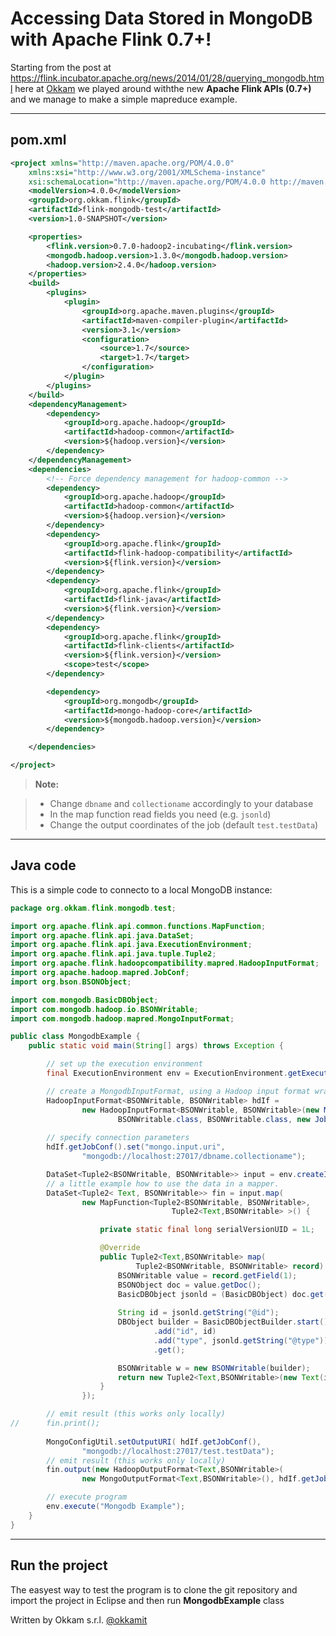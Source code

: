 Accessing Data Stored in MongoDB  with Apache Flink 0.7+!
===================

Starting from the post at https://flink.incubator.apache.org/news/2014/01/28/querying_mongodb.html here at [Okkam](http://www.okkam.it) we played around withthe new **Apache Flink APIs (0.7+)** and we manage to make a simple mapreduce example.

----------

pom.xml
-------------
```xml
<project xmlns="http://maven.apache.org/POM/4.0.0"
    xmlns:xsi="http://www.w3.org/2001/XMLSchema-instance"
	xsi:schemaLocation="http://maven.apache.org/POM/4.0.0 http://maven.apache.org/xsd/maven-4.0.0.xsd">
	<modelVersion>4.0.0</modelVersion>
	<groupId>org.okkam.flink</groupId>
	<artifactId>flink-mongodb-test</artifactId>
	<version>1.0-SNAPSHOT</version>

	<properties>
		<flink.version>0.7.0-hadoop2-incubating</flink.version>
		<mongodb.hadoop.version>1.3.0</mongodb.hadoop.version>
		<hadoop.version>2.4.0</hadoop.version>
	</properties>
	<build>
		<plugins>
			<plugin>
				<groupId>org.apache.maven.plugins</groupId>
				<artifactId>maven-compiler-plugin</artifactId>
				<version>3.1</version>
				<configuration>
					<source>1.7</source>
					<target>1.7</target>
				</configuration>
			</plugin>
		</plugins>
	</build>
	<dependencyManagement>
		<dependency>
			<groupId>org.apache.hadoop</groupId>
			<artifactId>hadoop-common</artifactId>
			<version>${hadoop.version}</version>
		</dependency>
	</dependencyManagement>
	<dependencies>
		<!-- Force dependency management for hadoop-common -->
		<dependency>
			<groupId>org.apache.hadoop</groupId>
			<artifactId>hadoop-common</artifactId>
			<version>${hadoop.version}</version>
		</dependency>
		<dependency>
			<groupId>org.apache.flink</groupId>
			<artifactId>flink-hadoop-compatibility</artifactId>
			<version>${flink.version}</version>
		</dependency>
		<dependency>
			<groupId>org.apache.flink</groupId>
			<artifactId>flink-java</artifactId>
			<version>${flink.version}</version>
		</dependency>
		<dependency>
			<groupId>org.apache.flink</groupId>
			<artifactId>flink-clients</artifactId>
			<version>${flink.version}</version>
			<scope>test</scope>
		</dependency>

		<dependency>
			<groupId>org.mongodb</groupId>
			<artifactId>mongo-hadoop-core</artifactId>
			<version>${mongodb.hadoop.version}</version>
		</dependency>

	</dependencies>

</project>
```
> **Note:**

> - Change ``dbname`` and ``collectioname`` accordingly to your database
> - In the map function read fields you need (e.g. ``jsonld``)
> - Change the output coordinates of the job (default ``test.testData``)


----------


Java code
-------------------

This is a simple code to connecto to a local MongoDB instance:

```java
package org.okkam.flink.mongodb.test;

import org.apache.flink.api.common.functions.MapFunction;
import org.apache.flink.api.java.DataSet;
import org.apache.flink.api.java.ExecutionEnvironment;
import org.apache.flink.api.java.tuple.Tuple2;
import org.apache.flink.hadoopcompatibility.mapred.HadoopInputFormat;
import org.apache.hadoop.mapred.JobConf;
import org.bson.BSONObject;

import com.mongodb.BasicDBObject;
import com.mongodb.hadoop.io.BSONWritable;
import com.mongodb.hadoop.mapred.MongoInputFormat;

public class MongodbExample {
	public static void main(String[] args) throws Exception {

		// set up the execution environment
		final ExecutionEnvironment env = ExecutionEnvironment.getExecutionEnvironment();

		// create a MongodbInputFormat, using a Hadoop input format wrapper
		HadoopInputFormat<BSONWritable, BSONWritable> hdIf = 
				new HadoopInputFormat<BSONWritable, BSONWritable>(new MongoInputFormat(),
						BSONWritable.class, BSONWritable.class,	new JobConf());
	
		// specify connection parameters
		hdIf.getJobConf().set("mongo.input.uri", 
				"mongodb://localhost:27017/dbname.collectioname");

		DataSet<Tuple2<BSONWritable, BSONWritable>> input = env.createInput(hdIf);
		// a little example how to use the data in a mapper.
		DataSet<Tuple2< Text, BSONWritable>> fin = input.map(
				new MapFunction<Tuple2<BSONWritable, BSONWritable>, 
									Tuple2<Text,BSONWritable> >() {

					private static final long serialVersionUID = 1L;

					@Override
					public Tuple2<Text,BSONWritable> map(
							Tuple2<BSONWritable, BSONWritable> record) throws Exception {
						BSONWritable value = record.getField(1);
						BSONObject doc = value.getDoc();
						BasicDBObject jsonld = (BasicDBObject) doc.get("jsonld");
						
						String id = jsonld.getString("@id");
						DBObject builder = BasicDBObjectBuilder.start()
				                .add("id", id)
				                .add("type", jsonld.getString("@type"))
				                .get();

				        BSONWritable w = new BSONWritable(builder);
		                return new Tuple2<Text,BSONWritable>(new Text(id), w);
					}
				});

		// emit result (this works only locally)
//		fin.print();
		
		MongoConfigUtil.setOutputURI( hdIf.getJobConf(), 
				"mongodb://localhost:27017/test.testData");
		// emit result (this works only locally)
		fin.output(new HadoopOutputFormat<Text,BSONWritable>(
				new MongoOutputFormat<Text,BSONWritable>(), hdIf.getJobConf()));

		// execute program
		env.execute("Mongodb Example");
	}
}

```

----------


Run the project
-------------------

The easyest way to test the program is to clone the git repository and import the project in Eclipse and then run **MongodbExample** class

Written by Okkam s.r.l. [@okkamit](https://twitter.com/okkamit)
